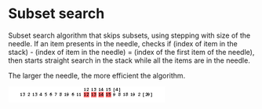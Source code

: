 # Subset search

Subset search algorithm that skips subsets, using stepping with size of the needle. If an item presents in the needle, checks if (index of item in the stack) - (index of item in the needle) = (index of the first item of the needle), then starts straight search in the stack while all the items are in the needle. 

The larger the needle, the more efficient the algorithm.

![](gitm/demo.GIF)

